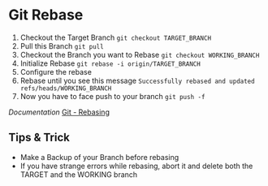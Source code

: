 # Git Rebase

1. Checkout the Target Branch  `git checkout TARGET_BRANCH`
2. Pull this Branch `git pull`
3. Checkout the Branch you want to Rebase `git checkout WORKING_BRANCH`
4. Initialize Rebase `git rebase -i origin/TARGET_BRANCH`
5. Configure the rebase
6. Rebase until you see this message `Successfully rebased and updated refs/heads/WORKING_BRANCH`
7. Now you have to face push to your branch `git push -f`

*Documentation* [Git - Rebasing](https://git-scm.com/book/de/v2/Git-Branching-Rebasing)

## Tips & Trick
* Make a Backup of your Branch before rebasing
* If you have strange errors while rebasing, abort it and delete both the TARGET and the WORKING branch
